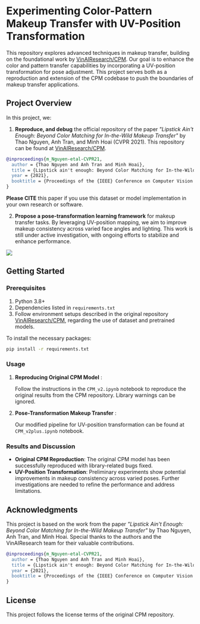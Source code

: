 # Experimenting Color-Pattern Makeup Transfer with UV-Position Transformation

This repository explores advanced techniques in makeup transfer, building on the foundational work by [VinAIResearch/CPM](https://github.com/VinAIResearch/CPM). Our goal is to enhance the color and pattern transfer capabilities by incorporating a UV-position transformation for pose adjustment. This project serves both as a reproduction and extension of the CPM codebase to push the boundaries of makeup transfer applications.

## Project Overview

In this project, we:

1. **Reproduce, and debug** the official repository of the paper *"Lipstick Ain't Enough: Beyond Color Matching for In-the-Wild Makeup Transfer"* by Thao Nguyen, Anh Tran, and Minh Hoai (CVPR 2021). This repository can be found at [VinAIResearch/CPM](https://github.com/VinAIResearch/CPM).

```bibtex
@inproceedings{m_Nguyen-etal-CVPR21,
  author = {Thao Nguyen and Anh Tran and Minh Hoai},
  title = {Lipstick ain't enough: Beyond Color Matching for In-the-Wild Makeup Transfer},
  year = {2021},
  booktitle = {Proceedings of the {IEEE} Conference on Computer Vision and Pattern Recognition (CVPR)}
}
```

**Please CITE** this paper if you use this dataset or model implementation in your own research or software.

2. **Propose a pose-transformation learning framework** for makeup transfer tasks. By leveraging UV-position mapping, we aim to improve makeup consistency across varied face angles and lighting. This work is still under active investigation, with ongoing efforts to stabilize and enhance performance.

![](https://i.imgur.com/Q97nbWe.png)

## Getting Started

### Prerequisites

1. Python 3.8+
2. Dependencies listed in `requirements.txt`
3. Follow environment setups described in the original repository [VinAIResearch/CPM](https://github.com/VinAIResearch/CPM), regarding the use of dataset and pretrained models.

To install the necessary packages:

```bash
pip install -r requirements.txt
```

### Usage

1. **Reproducing Original CPM Model** :

   Follow the instructions in the `CPM_v2.ipynb` notebook to reproduce the original results from the CPM repository. Library warnings can be ignored.

2. **Pose-Transformation Makeup Transfer** :

   Our modified pipeline for UV-position transformation can be found at `CPM_v2plus.ipynb` notebook.

### Results and Discussion

- **Original CPM Reproduction**: The original CPM model has been successfully reproduced with library-related bugs fixed.
- **UV-Position Transformation**: Preliminary experiments show potential improvements in makeup consistency across varied poses. Further investigations are needed to refine the performance and address limitations.

## Acknowledgments

This project is based on the work from the paper _"Lipstick Ain't Enough: Beyond Color Matching for In-the-Wild Makeup Transfer"_ by Thao Nguyen, Anh Tran, and Minh Hoai. Special thanks to the authors and the VinAIResearch team for their valuable contributions.

```bibtex
@inproceedings{m_Nguyen-etal-CVPR21,
  author = {Thao Nguyen and Anh Tran and Minh Hoai},
  title = {Lipstick ain't enough: Beyond Color Matching for In-the-Wild Makeup Transfer},
  year = {2021},
  booktitle = {Proceedings of the {IEEE} Conference on Computer Vision and Pattern Recognition (CVPR)}
}
```

## License

This project follows the license terms of the original CPM repository.
